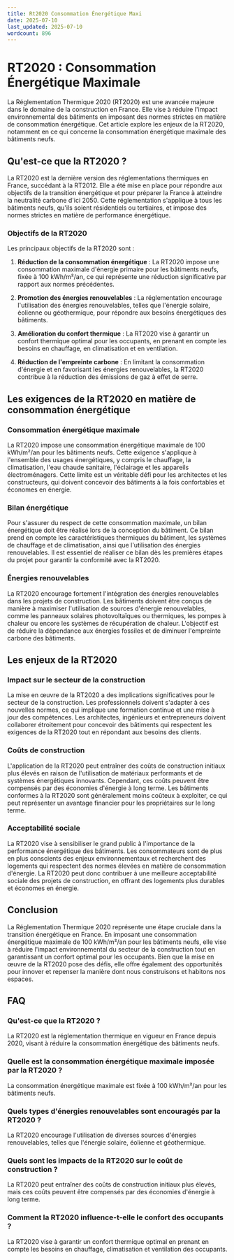 ```yaml
---
title: Rt2020 Consommation Énergétique Maxi
date: 2025-07-10
last_updated: 2025-07-10
wordcount: 896
---
```


# RT2020 : Consommation Énergétique Maximale

La Réglementation Thermique 2020 (RT2020) est une avancée majeure dans le domaine de la construction en France. Elle vise à réduire l'impact environnemental des bâtiments en imposant des normes strictes en matière de consommation énergétique. Cet article explore les enjeux de la RT2020, notamment en ce qui concerne la consommation énergétique maximale des bâtiments neufs.

## Qu'est-ce que la RT2020 ?

La RT2020 est la dernière version des réglementations thermiques en France, succédant à la RT2012. Elle a été mise en place pour répondre aux objectifs de la transition énergétique et pour préparer la France à atteindre la neutralité carbone d'ici 2050. Cette réglementation s'applique à tous les bâtiments neufs, qu'ils soient résidentiels ou tertiaires, et impose des normes strictes en matière de performance énergétique.

### Objectifs de la RT2020

Les principaux objectifs de la RT2020 sont :

1. **Réduction de la consommation énergétique** : La RT2020 impose une consommation maximale d'énergie primaire pour les bâtiments neufs, fixée à 100 kWh/m²/an, ce qui représente une réduction significative par rapport aux normes précédentes.
   
2. **Promotion des énergies renouvelables** : La réglementation encourage l'utilisation des énergies renouvelables, telles que l'énergie solaire, éolienne ou géothermique, pour répondre aux besoins énergétiques des bâtiments.

3. **Amélioration du confort thermique** : La RT2020 vise à garantir un confort thermique optimal pour les occupants, en prenant en compte les besoins en chauffage, en climatisation et en ventilation.

4. **Réduction de l'empreinte carbone** : En limitant la consommation d'énergie et en favorisant les énergies renouvelables, la RT2020 contribue à la réduction des émissions de gaz à effet de serre.

## Les exigences de la RT2020 en matière de consommation énergétique

### Consommation énergétique maximale

La RT2020 impose une consommation énergétique maximale de 100 kWh/m²/an pour les bâtiments neufs. Cette exigence s'applique à l'ensemble des usages énergétiques, y compris le chauffage, la climatisation, l'eau chaude sanitaire, l'éclairage et les appareils électroménagers. Cette limite est un véritable défi pour les architectes et les constructeurs, qui doivent concevoir des bâtiments à la fois confortables et économes en énergie.

### Bilan énergétique

Pour s'assurer du respect de cette consommation maximale, un bilan énergétique doit être réalisé lors de la conception du bâtiment. Ce bilan prend en compte les caractéristiques thermiques du bâtiment, les systèmes de chauffage et de climatisation, ainsi que l'utilisation des énergies renouvelables. Il est essentiel de réaliser ce bilan dès les premières étapes du projet pour garantir la conformité avec la RT2020.

### Énergies renouvelables

La RT2020 encourage fortement l'intégration des énergies renouvelables dans les projets de construction. Les bâtiments doivent être conçus de manière à maximiser l'utilisation de sources d'énergie renouvelables, comme les panneaux solaires photovoltaïques ou thermiques, les pompes à chaleur ou encore les systèmes de récupération de chaleur. L'objectif est de réduire la dépendance aux énergies fossiles et de diminuer l'empreinte carbone des bâtiments.

## Les enjeux de la RT2020

### Impact sur le secteur de la construction

La mise en œuvre de la RT2020 a des implications significatives pour le secteur de la construction. Les professionnels doivent s'adapter à ces nouvelles normes, ce qui implique une formation continue et une mise à jour des compétences. Les architectes, ingénieurs et entrepreneurs doivent collaborer étroitement pour concevoir des bâtiments qui respectent les exigences de la RT2020 tout en répondant aux besoins des clients.

### Coûts de construction

L'application de la RT2020 peut entraîner des coûts de construction initiaux plus élevés en raison de l'utilisation de matériaux performants et de systèmes énergétiques innovants. Cependant, ces coûts peuvent être compensés par des économies d'énergie à long terme. Les bâtiments conformes à la RT2020 sont généralement moins coûteux à exploiter, ce qui peut représenter un avantage financier pour les propriétaires sur le long terme.

### Acceptabilité sociale

La RT2020 vise à sensibiliser le grand public à l'importance de la performance énergétique des bâtiments. Les consommateurs sont de plus en plus conscients des enjeux environnementaux et recherchent des logements qui respectent des normes élevées en matière de consommation d'énergie. La RT2020 peut donc contribuer à une meilleure acceptabilité sociale des projets de construction, en offrant des logements plus durables et économes en énergie.

## Conclusion

La Réglementation Thermique 2020 représente une étape cruciale dans la transition énergétique en France. En imposant une consommation énergétique maximale de 100 kWh/m²/an pour les bâtiments neufs, elle vise à réduire l'impact environnemental du secteur de la construction tout en garantissant un confort optimal pour les occupants. Bien que la mise en œuvre de la RT2020 pose des défis, elle offre également des opportunités pour innover et repenser la manière dont nous construisons et habitons nos espaces.

## FAQ

### Qu'est-ce que la RT2020 ?

La RT2020 est la réglementation thermique en vigueur en France depuis 2020, visant à réduire la consommation énergétique des bâtiments neufs.

### Quelle est la consommation énergétique maximale imposée par la RT2020 ?

La consommation énergétique maximale est fixée à 100 kWh/m²/an pour les bâtiments neufs.

### Quels types d'énergies renouvelables sont encouragés par la RT2020 ?

La RT2020 encourage l'utilisation de diverses sources d'énergies renouvelables, telles que l'énergie solaire, éolienne et géothermique.

### Quels sont les impacts de la RT2020 sur le coût de construction ?

La RT2020 peut entraîner des coûts de construction initiaux plus élevés, mais ces coûts peuvent être compensés par des économies d'énergie à long terme.

### Comment la RT2020 influence-t-elle le confort des occupants ?

La RT2020 vise à garantir un confort thermique optimal en prenant en compte les besoins en chauffage, climatisation et ventilation des occupants.